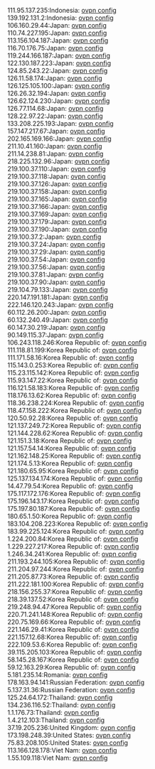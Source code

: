 111.95.137.235:Indonesia: [ovpn config](vpn/111_95_137_235.ovpn)  
139.192.131.2:Indonesia: [ovpn config](vpn/139_192_131_2.ovpn)  
106.160.29.44:Japan: [ovpn config](vpn/106_160_29_44.ovpn)  
110.74.227.195:Japan: [ovpn config](vpn/110_74_227_195.ovpn)  
113.156.104.187:Japan: [ovpn config](vpn/113_156_104_187.ovpn)  
116.70.176.75:Japan: [ovpn config](vpn/116_70_176_75.ovpn)  
119.244.166.187:Japan: [ovpn config](vpn/119_244_166_187.ovpn)  
122.130.187.223:Japan: [ovpn config](vpn/122_130_187_223.ovpn)  
124.85.243.22:Japan: [ovpn config](vpn/124_85_243_22.ovpn)  
126.11.58.174:Japan: [ovpn config](vpn/126_11_58_174.ovpn)  
126.125.105.100:Japan: [ovpn config](vpn/126_125_105_100.ovpn)  
126.26.32.194:Japan: [ovpn config](vpn/126_26_32_194.ovpn)  
126.62.124.230:Japan: [ovpn config](vpn/126_62_124_230.ovpn)  
126.77.114.68:Japan: [ovpn config](vpn/126_77_114_68.ovpn)  
128.22.97.22:Japan: [ovpn config](vpn/128_22_97_22.ovpn)  
133.208.225.193:Japan: [ovpn config](vpn/133_208_225_193.ovpn)  
157.147.217.67:Japan: [ovpn config](vpn/157_147_217_67.ovpn)  
202.165.169.166:Japan: [ovpn config](vpn/202_165_169_166.ovpn)  
211.10.41.160:Japan: [ovpn config](vpn/211_10_41_160.ovpn)  
211.14.238.81:Japan: [ovpn config](vpn/211_14_238_81.ovpn)  
218.225.132.96:Japan: [ovpn config](vpn/218_225_132_96.ovpn)  
219.100.37.110:Japan: [ovpn config](vpn/219_100_37_110.ovpn)  
219.100.37.118:Japan: [ovpn config](vpn/219_100_37_118.ovpn)  
219.100.37.126:Japan: [ovpn config](vpn/219_100_37_126.ovpn)  
219.100.37.158:Japan: [ovpn config](vpn/219_100_37_158.ovpn)  
219.100.37.165:Japan: [ovpn config](vpn/219_100_37_165.ovpn)  
219.100.37.166:Japan: [ovpn config](vpn/219_100_37_166.ovpn)  
219.100.37.169:Japan: [ovpn config](vpn/219_100_37_169.ovpn)  
219.100.37.179:Japan: [ovpn config](vpn/219_100_37_179.ovpn)  
219.100.37.190:Japan: [ovpn config](vpn/219_100_37_190.ovpn)  
219.100.37.2:Japan: [ovpn config](vpn/219_100_37_2.ovpn)  
219.100.37.24:Japan: [ovpn config](vpn/219_100_37_24.ovpn)  
219.100.37.29:Japan: [ovpn config](vpn/219_100_37_29.ovpn)  
219.100.37.54:Japan: [ovpn config](vpn/219_100_37_54.ovpn)  
219.100.37.56:Japan: [ovpn config](vpn/219_100_37_56.ovpn)  
219.100.37.81:Japan: [ovpn config](vpn/219_100_37_81.ovpn)  
219.100.37.90:Japan: [ovpn config](vpn/219_100_37_90.ovpn)  
219.104.79.133:Japan: [ovpn config](vpn/219_104_79_133.ovpn)  
220.147.191.181:Japan: [ovpn config](vpn/220_147_191_181.ovpn)  
222.146.120.243:Japan: [ovpn config](vpn/222_146_120_243.ovpn)  
60.112.26.200:Japan: [ovpn config](vpn/60_112_26_200.ovpn)  
60.132.240.49:Japan: [ovpn config](vpn/60_132_240_49.ovpn)  
60.147.30.219:Japan: [ovpn config](vpn/60_147_30_219.ovpn)  
90.149.115.37:Japan: [ovpn config](vpn/90_149_115_37.ovpn)  
106.243.118.246:Korea Republic of: [ovpn config](vpn/106_243_118_246.ovpn)  
111.118.81.199:Korea Republic of: [ovpn config](vpn/111_118_81_199.ovpn)  
111.171.58.16:Korea Republic of: [ovpn config](vpn/111_171_58_16.ovpn)  
115.143.0.253:Korea Republic of: [ovpn config](vpn/115_143_0_253.ovpn)  
115.23.115.142:Korea Republic of: [ovpn config](vpn/115_23_115_142.ovpn)  
115.93.147.22:Korea Republic of: [ovpn config](vpn/115_93_147_22.ovpn)  
116.121.58.183:Korea Republic of: [ovpn config](vpn/116_121_58_183.ovpn)  
118.176.13.62:Korea Republic of: [ovpn config](vpn/118_176_13_62.ovpn)  
118.36.238.224:Korea Republic of: [ovpn config](vpn/118_36_238_224.ovpn)  
118.47.158.222:Korea Republic of: [ovpn config](vpn/118_47_158_222.ovpn)  
120.50.92.28:Korea Republic of: [ovpn config](vpn/120_50_92_28.ovpn)  
121.137.249.72:Korea Republic of: [ovpn config](vpn/121_137_249_72.ovpn)  
121.144.228.62:Korea Republic of: [ovpn config](vpn/121_144_228_62.ovpn)  
121.151.3.18:Korea Republic of: [ovpn config](vpn/121_151_3_18.ovpn)  
121.157.54.14:Korea Republic of: [ovpn config](vpn/121_157_54_14.ovpn)  
121.162.148.25:Korea Republic of: [ovpn config](vpn/121_162_148_25.ovpn)  
121.174.5.13:Korea Republic of: [ovpn config](vpn/121_174_5_13.ovpn)  
121.180.65.95:Korea Republic of: [ovpn config](vpn/121_180_65_95.ovpn)  
125.137.134.174:Korea Republic of: [ovpn config](vpn/125_137_134_174.ovpn)  
14.47.79.54:Korea Republic of: [ovpn config](vpn/14_47_79_54.ovpn)  
175.117.172.176:Korea Republic of: [ovpn config](vpn/175_117_172_176.ovpn)  
175.196.143.17:Korea Republic of: [ovpn config](vpn/175_196_143_17.ovpn)  
175.197.80.187:Korea Republic of: [ovpn config](vpn/175_197_80_187.ovpn)  
180.65.1.50:Korea Republic of: [ovpn config](vpn/180_65_1_50.ovpn)  
183.104.208.223:Korea Republic of: [ovpn config](vpn/183_104_208_223.ovpn)  
183.99.225.124:Korea Republic of: [ovpn config](vpn/183_99_225_124.ovpn)  
1.224.200.84:Korea Republic of: [ovpn config](vpn/1_224_200_84.ovpn)  
1.229.227.217:Korea Republic of: [ovpn config](vpn/1_229_227_217.ovpn)  
1.246.34.241:Korea Republic of: [ovpn config](vpn/1_246_34_241.ovpn)  
211.193.244.105:Korea Republic of: [ovpn config](vpn/211_193_244_105.ovpn)  
211.204.97.244:Korea Republic of: [ovpn config](vpn/211_204_97_244.ovpn)  
211.205.87.73:Korea Republic of: [ovpn config](vpn/211_205_87_73.ovpn)  
211.222.181.100:Korea Republic of: [ovpn config](vpn/211_222_181_100.ovpn)  
218.156.255.37:Korea Republic of: [ovpn config](vpn/218_156_255_37.ovpn)  
218.39.137.52:Korea Republic of: [ovpn config](vpn/218_39_137_52.ovpn)  
219.248.94.47:Korea Republic of: [ovpn config](vpn/219_248_94_47.ovpn)  
220.71.241.148:Korea Republic of: [ovpn config](vpn/220_71_241_148.ovpn)  
220.75.169.66:Korea Republic of: [ovpn config](vpn/220_75_169_66.ovpn)  
221.146.29.41:Korea Republic of: [ovpn config](vpn/221_146_29_41.ovpn)  
221.157.12.68:Korea Republic of: [ovpn config](vpn/221_157_12_68.ovpn)  
222.109.53.6:Korea Republic of: [ovpn config](vpn/222_109_53_6.ovpn)  
39.115.205.103:Korea Republic of: [ovpn config](vpn/39_115_205_103.ovpn)  
58.145.28.167:Korea Republic of: [ovpn config](vpn/58_145_28_167.ovpn)  
59.12.163.29:Korea Republic of: [ovpn config](vpn/59_12_163_29.ovpn)  
5.181.235.14:Romania: [ovpn config](vpn/5_181_235_14.ovpn)  
178.163.94.141:Russian Federation: [ovpn config](vpn/178_163_94_141.ovpn)  
5.137.31.36:Russian Federation: [ovpn config](vpn/5_137_31_36.ovpn)  
125.24.64.172:Thailand: [ovpn config](vpn/125_24_64_172.ovpn)  
134.236.116.52:Thailand: [ovpn config](vpn/134_236_116_52.ovpn)  
1.1.176.73:Thailand: [ovpn config](vpn/1_1_176_73.ovpn)  
1.4.212.103:Thailand: [ovpn config](vpn/1_4_212_103.ovpn)  
37.19.205.236:United Kingdom: [ovpn config](vpn/37_19_205_236.ovpn)  
173.198.248.39:United States: [ovpn config](vpn/173_198_248_39.ovpn)  
75.83.208.105:United States: [ovpn config](vpn/75_83_208_105.ovpn)  
113.166.128.178:Viet Nam: [ovpn config](vpn/113_166_128_178.ovpn)  
1.55.109.118:Viet Nam: [ovpn config](vpn/1_55_109_118.ovpn)  
